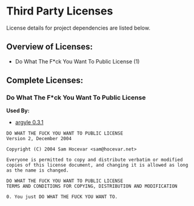 # Third Party Licenses

License details for project dependencies are listed below.

## Overview of Licenses:

* Do What The F*ck You Want To Public License (1)


## Complete Licenses:

### Do What The F*ck You Want To Public License

**Used By:**

* [argyle 0.3.1](https://github.com/Blobfolio/argyle)


```
DO WHAT THE FUCK YOU WANT TO PUBLIC LICENSE
Version 2, December 2004

Copyright (C) 2004 Sam Hocevar <sam@hocevar.net>

Everyone is permitted to copy and distribute verbatim or modified
copies of this license document, and changing it is allowed as long
as the name is changed.

DO WHAT THE FUCK YOU WANT TO PUBLIC LICENSE
TERMS AND CONDITIONS FOR COPYING, DISTRIBUTION AND MODIFICATION

0. You just DO WHAT THE FUCK YOU WANT TO.

```



